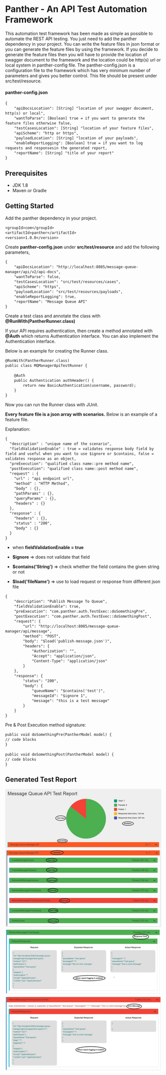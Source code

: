 # Panther - An API Test Automation Framework

This automation test framework has been made as simple as possible to automate the REST API testing. You just need to add the panther dependency in your project. You can write the feature files in json format or you can generate the feature files by using the framework. If you decide to generate the feature files then you will have to provide the location of swagger document to the framework and the location could be http(s) url or local system in panther-config file. The panther-config.json is a configuration file to the framework which has very minimum number of parameters and gives you better control. This file should be present under src/test/resource. 

#### panther-config.json

```
{
	"apiDocsLocation": [String] "location of your swagger document, http(s) or local",
	"wantToParse": [Boolean] true = if you want to generate the feature files otherwise false,
	"testCasesLocation": [String] "location of your feature files",
	"apiScheme": "http or https",
	"payloadLocation": [String] "location of your payloads",
	"enableReportLogging": [Boolean] true = if you want to log requests and responsesin the generated report,
	"reportName": [String] "title of your report"
}
```

## Prerequisites

- JDK 1.8
- Maven or Gradle

## Getting Started

Add the panther dependency in your project.
```
<groupId>com</groupId>
<artifactId>panther</artifactId>
<version>1.0.0</version>
```
Create __panther-config.json__ under __src/test/resource__ and add the following parameters,
```
{
	"apiDocsLocation": "http://localhost:8085/message-queue-manager/api/v2/api-docs",
	"wantToParse": false,
	"testCasesLocation": "src/test/resources/cases",
	"apiScheme": "https",
	"payloadLocation": "src/test/resources/payloads",
	"enableReportLogging": true,
	"reportName": "Message Queue API"
}
```
Create a test class and annotate the class with __@RunWith(PantherRunner.class)__

If your API requires authentication, then create a method annotated with __@Auth__ which returns Authentication interface. You can also implement the Authentication interface.

Below is an example for creating the Runner class.
```
@RunWith(PantherRunner.class)
public class MQManagerApiTestRunner {

	@Auth
	public Authentication authHeader() {
		return new BasicAuthentication(username, password);
	}
}
```
Now you can run the Runner class with JUnit.

__Every feature file is a json array with scenarios.__ Below is an example of a feature file.

Explanation:
```
{
  "description" : "unique name of the scenario",
  "fieldValidationEnable" : true = validates response body field by field and useful when you want to use $ignore or $contains, false = validates response as an object,
  "preExecution": "qualified class name::pre method name",
  "postExecution": "qualified class name::post method name",
  "request" : {
    "url" : "api endpoint url",
    "method" : "HTTP Method",
    "body" : {},
    "pathParams" : {},
    "queryParams" : {},
    "headers" : {}
  },
  "response" : {
    "headers" : {},
    "status" : "200",
    "body" : {}
  }
}
```

- when __fieldValidationEnable = true__
- __$ignore__ => does not validate that field
- __$contains('String')__ => check whether the field contains the given string or not

- __$load('fileName')__ => use to load request or response from different json file

```
{
	"description": "Publish Message To Queue",
	"fieldValidationEnable": true,
	"preExecution": "com.panther.auth.TestExec::doSomethingPre",
	"postExecution": "com.panther.auth.TestExec::doSomethingPost",
	"request": {
		"url": "http://localhost:8085/message-queue-manager/api/message",
		"method": "POST",
		"body": "$load('publish-message.json')",
		"headers": {
			"Authorization": "",
			"Accept": "application/json",
			"Content-Type": "application/json"
		}
	},
	"response": {
		"status": "200",
		"body": {
			"queueName": "$contains('test')",
			"messageId": "$ignore 1",
			"message": "this is a test message"
		}
	}
}
```
Pre & Post Execution method signature:
```
public void doSomethingPre(PantherModel model) {
// code blocks
}

public void doSomethingPost(PantherModel model) {
// code blocks
}
```

## Generated Test Report
<div style="text-align:center"><img src="https://github.com/SubhadeepSen/Panther/blob/master/example/screenshots/scenarios.jpg"/></div>
<div style="text-align:center"><img src="https://github.com/SubhadeepSen/Panther/blob/master/example/screenshots/cases.jpg"/></div>
<div style="text-align:center"><img src="https://github.com/SubhadeepSen/Panther/blob/master/example/screenshots/req-resp-success.jpg" /></div>
<div style="text-align:center"><img src="https://github.com/SubhadeepSen/Panther/blob/master/example/screenshots/req-resp-failed.jpg" /></div>

